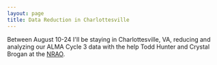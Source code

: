 ```yaml
---
layout: page
title: Data Reduction in Charlottesville
---
```


Between August 10-24 I'll be staying in Charlottesville, VA, reducing and analyzing our ALMA Cycle 3 data with the help Todd Hunter and Crystal Brogan at the [NRAO](https://www.cv.nrao.edu/).
